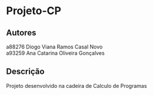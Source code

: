 # Projeto-CP
## Autores

a88276 Diogo Viana Ramos Casal Novo\
a93259 Ana Catarina Oliveira Gonçalves

## Descrição
Projeto desenvolvido na cadeira de Calculo de Programas
